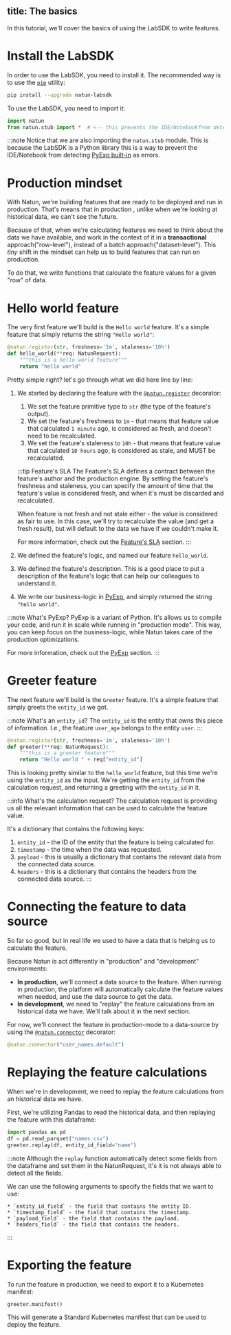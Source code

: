 title: The basics
---
In this tutorial, we'll cover the basics of using the LabSDK to write features.

# Install the LabSDK

In order to use the LabSDK, you need to install it. The recommended way is to use
the [`pip`](https://pip.pypa.io/en/stable/) utility:

```bash
pip install --upgrade natun-labsdk
```

To use the LabSDK, you need to import it:

```python
import natun
from natun.stub import *  # <-- this prevents the IDE/Notebookfrom detecting PyExp built-in as errors
```

:::note
Notice that we are also importing the `natun.stub` module. This is because the LabSDK is a Python library
this is a way to prevent the IDE/Notebook from detecting [PyExp built-in](/docs/reference/pyexp/natun-built-ins) as
errors.

# Production mindset

With Natun, we're building features that are ready to be deployed and run in production. That's means that in production
, unlike when we're looking at historical data, we can't see the future.

Because of that, when we're calculating features we need to think about the data we have available, and work in the
context of it in a **transactional** approach("row-level"), instead of a batch approach("dataset-level"). This *tiny* shift in the mindset can help us to build
features that can run on production.

To do that, we write functions that calculate the feature values for a given "row" of data.

# Hello world feature

The very first feature we'll build is the `Hello world` feature. It's a simple feature that simply
returns the string `"Hello world"`:

```python showLineNumbers
@natun.register(str, freshness='1m', staleness='10h')
def hello_world(**req: NatunRequest):
    """this is a hello world feature"""
    return "hello world"
```

Pretty simple right? let's go through what we did here line by line:

1. We started by declaring the feature with the [`@natun.register`](/docs/reference/labsdk/decorators.md) decorator:
    1. We set the feature primitive type to `str` (the type of the feature's output).
    2. We set the feature's freshness to `1m` - that means that feature value that calculated `1 minute` ago, is
       considered as fresh, and doesn't need to be recalculated.
    3. We set the feature's staleness to `10h` - that means that feature value that calculated `10 hours` ago, is
       considered as stale, and MUST be recalculated.
    
    :::tip Feature's SLA
    The Feature's SLA defines a contract between the feature's author and the production engine.
    By setting the feature's freshness and staleness, you can specify the amount of time that the feature's value is
    considered fresh, and when it's must be discarded and recalculated.

    When feature is not fresh and not stale either - the value is considered as fair to use. In this case, we'll try to
    recalculate the value (and get a fresh result), but will default to the data we have if we couldn't make it.
    
    For more information, check out the [Feature's SLA](/docs/reference/how-does-natun-work/features/feature-sla.md)
    section.
    :::
2. We defined the feature's logic, and named our feature `hello_world`.
3. We defined the feature's description. This is a good place to put a description of the feature's logic that can help
   our colleagues to understand it.
4. We write our business-logic in [PyExp](/docs/reference/pyexp), and simply returned the string `"hello world"`.

:::note What's PyExp?
PyExp is a variant of Python. It's allows us to compile your code, and run it in scale while running in "production mode".
This way, you can keep focus on the business-logic, while Natun takes care of the production optimizations.

For more information, check out the [PyExp](/docs/reference/pyexp/natun-built-ins) section.
:::

# Greeter feature

The next feature we'll build is the `Greeter` feature. It's a simple feature that simply greets the `entity_id` we got.

:::note What's an `entity_id`?
The `entity_id` is the entity that owns this piece of information. I.e., the feature `user_age` belongs to the
entity `user`.
:::

```python showLineNumbers
@natun.register(str, freshness='1m', staleness='10h')
def greeter(**req: NatunRequest):
    """this is a greeter feature"""
    return "Hello world " + req["entity_id"]
```

This is looking pretty similar to the `hello_world` feature, but this time we're using the `entity_id` as the input.
We're getting the `entity_id` from the calculation request, and returning a greeting with the `entity_id` in it.

:::info What's the calculation request?
The calculation request is providing us all the relevant information that can be used to calculate the feature value.

It's a dictionary that contains the following keys:

1. `entity_id` - the ID of the entity that the feature is being calculated for.
2. `timestamp` - the time when the data was requested.
3. `payload` - this is usually a dictionary that contains the relevant data from the connected data source.
4. `headers` - this is a dictionary that contains the headers from the connected data source.
   :::

# Connecting the feature to data source

So far so good, but in real life we used to have a data that is helping us to calculate the feature.

Because Natun is act differently in "production" and "development" environments:

- **In production**, we'll connect a data source to the feature. When running in production, the platform will
  automatically calculate the feature values when needed, and use the data source to get the data.
- **In development**, we need to "replay" the feature calculations from an historical data we have. We'll talk about it
  in the next section.

For now, we'll connect the feature in production-mode to a data-source by using
the [`@natun.connector`](/docs/reference/labsdk/decorators.md) decorator:

```python
@natun.connector("user_names.default")
```

# Replaying the feature calculations

When we're in development, we need to replay the feature calculations from an historical data we have.

First, we're utilizing Pandas to read the historical data, and then replaying the feature with this dataframe:

```python
import pandas as pd
df = pd.read_parquet("names.csv")
greeter.replay(df, entity_id_field="name")
```

:::note
Although the `replay` function automatically detect some fields from the dataframe and set them in the NatunRequest, it's
it is not always able to detect all the fields.

We can use the following arguments to specify the fields that we want to use:

    * `entity_id_field` - the field that contains the entity ID.
    * `timestamp_field` - the field that contains the timestamp.
    * `payload_field` - the field that contains the payload.
    * `headers_field` - the field that contains the headers.
:::


# Exporting the feature
To run the feature in production, we need to export it to a Kubernetes manifest:
    
```python
greeter.manifest()
```

This will generate a Standard Kubernetes manifest that can be used to deploy the feature.